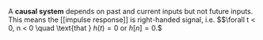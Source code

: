 A **causal system** depends on past and current inputs but not future inputs. This means the [[impulse response]] is right-handed signal, i.e. $$\forall t < 0, n < 0 \quad \text{that } $h(t) = 0$ or $h[n]=0.$$